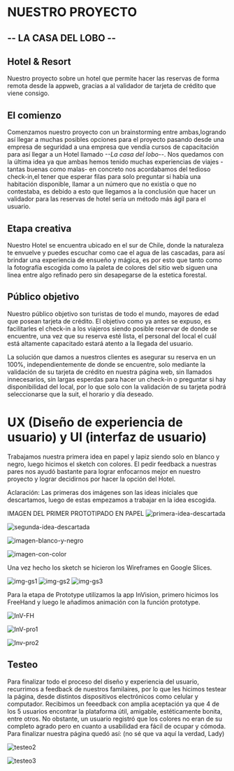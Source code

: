 # NUESTRO PROYECTO
## **-- LA CASA DEL LOBO --**  
## Hotel & Resort

Nuestro proyecto sobre un hotel que permite hacer las reservas de forma remota desde la appweb, gracias a al validador de tarjeta de crédito que viene consigo. 

## El comienzo 
Comenzamos nuestro proyecto con un brainstorming entre ambas,logrando así llegar a muchas posibles opciones para el proyecto pasando desde una empresa de seguridad a una empresa que vendía cursos de capacitación para así llegar a un Hotel llamado *--La casa del lobo--*. Nos quedamos con la última idea ya que ambas hemos tenido muchas experiencias de viajes -tantas buenas como malas- en concreto nos acordabamos del tedioso check-in,el tener que esperar filas para solo preguntar si había una habitación disponible, llamar a un número que no existía o que no contestaba, es debido a esto que llegamos a la conclusión que hacer un validador para las reservas de hotel sería un método más ágil para el usuario. 

## Etapa creativa
Nuestro Hotel se encuentra ubicado en el sur de Chile, donde la naturaleza te envuelve y puedes escuchar como cae el agua de las cascadas, para así brindar una experiencia de ensueño y mágica, es por esto que tanto como la fotografía escogida como la paleta de colores del sitio web siguen una linea entre algo refinado pero sin desapegarse de la estetica forestal.

## Público objetivo
Nuestro público objetivo son turistas de todo el mundo, mayores de edad que posean tarjeta de crédito. El objetivo como ya antes se expuso, es facilitarles el check-in a los viajeros siendo posible reservar de donde se encuentre, una vez que su reserva esté lista, el personal del local el cuál está altamente capacitado estará atento a la llegada del usuario.


La solución que damos a nuestros clientes es asegurar su reserva en un 100%, independientemente de donde se encuentre, solo mediante la validación de su tarjeta de crédito en nuestra página web, sin llamados innecesarios, sin largas esperdas para hacer un check-in o preguntar si hay disponibilidad del local, por lo que solo con la validación de su tarjeta podrá seleccionarse que la suit, el horario y día deseado.

# UX (Diseño de experiencia de usuario) y UI (interfaz de usuario)

Trabajamos nuestra primera idea en papel y lapiz siendo solo en blanco y negro, luego hicimos el sketch con colores. El pedir feedback a nuestras pares nos ayudó bastante para lograr enfocarnos mejor en nuestro proyecto y lograr decidirnos por hacer la opción del Hotel.

Aclaración: Las primeras dos imágenes son las ideas iniciales que descartamos, luego de estas empezamos a trabajar en la idea escogida.

IMAGEN DEL PRIMER PROTOTIPADO EN PAPEL
![primera-idea-descartada](https://raw.githubusercontent.com/paupi-chill-e/SCL014-card-validation/master/src/ImgReadMe/Papel1.jpeg)

![segunda-idea-descartada](https://raw.githubusercontent.com/paupi-chill-e/SCL014-card-validation/master/src/ImgReadMe/Papel2.jpeg)

![imagen-blanco-y-negro](https://raw.githubusercontent.com/paupi-chill-e/SCL014-card-validation/master/src/ImgReadMe/sketchFinal.jpeg)

![imagen-con-color](https://raw.githubusercontent.com/paupi-chill-e/SCL014-card-validation/master/src/ImgReadMe/dibujofinal.jpeg)

Una vez hecho los sketch se hicieron los Wireframes en Google Slices.

![img-gs1](https://raw.githubusercontent.com/paupi-chill-e/SCL014-card-validation/master/src/ImgReadMe/GS1.jpeg)
![img-gs2](https://raw.githubusercontent.com/paupi-chill-e/SCL014-card-validation/master/src/ImgReadMe/GS2.jpeg)
![img-gs3](https://raw.githubusercontent.com/paupi-chill-e/SCL014-card-validation/master/src/ImgReadMe/GS3.jpeg)

Para la etapa de Prototype utilizamos la app InVision, primero hicimos los FreeHand y luego le añadimos animación con la función prototype.

![InV-FH](https://raw.githubusercontent.com/paupi-chill-e/SCL014-card-validation/master/src/ImgReadMe/InV-FreeHand.jpeg)

![InV-pro1](https://raw.githubusercontent.com/paupi-chill-e/SCL014-card-validation/master/src/ImgReadMe/InV-Prototype1.jpeg)

![Inv-pro2](https://raw.githubusercontent.com/paupi-chill-e/SCL014-card-validation/master/src/ImgReadMe/Inv-Prototype2.jpeg)

## Testeo 
Para finalizar todo el proceso del diseño y experiencia del usuario, recurrimos a feedback de nuestros familaires, por lo que les hicimos testear la página, desde distintos dispositivos electrónicos como celular y computador. Recibimos un feeedback con amplia aceptación ya que 4 de los 5 usuarios encontrar la plataforma útil, amigable, estéticamente bonita, entre otros. No obstante, un usuario registró que los colores no eran de su completo agrado pero en cuanto a usabilidad era fácil de ocupar y cómoda. Para finalizar nuestra página quedó así: (no sé que va aquí la verdad, Lady)

![testeo2](https://raw.githubusercontent.com/paupi-chill-e/SCL014-card-validation/master/src/ImgReadMe/Testeo2.jpeg)

![testeo3](https://raw.githubusercontent.com/paupi-chill-e/SCL014-card-validation/master/src/ImgReadMe/Testeo3.jpeg)
